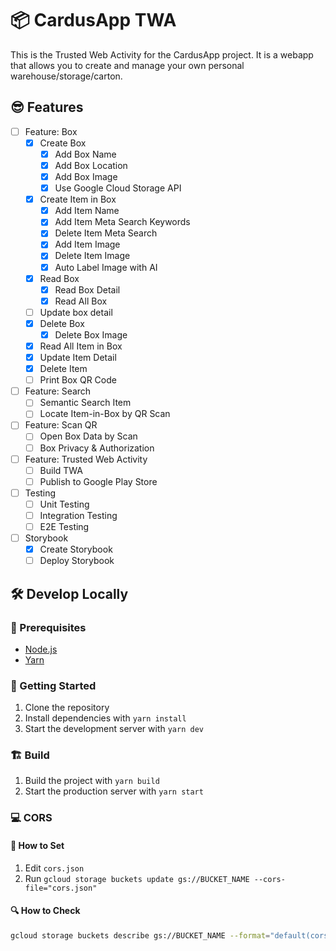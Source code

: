 # 📦 CardusApp TWA

This is the Trusted Web Activity for the CardusApp project. It is a webapp that allows you to create and manage your own personal warehouse/storage/carton.

## 😎 Features

- [ ] Feature: Box
  - [x] Create Box
    - [x] Add Box Name
    - [x] Add Box Location
    - [x] Add Box Image
    - [x] Use Google Cloud Storage API
  - [x] Create Item in Box
    - [x] Add Item Name
    - [x] Add Item Meta Search Keywords
    - [x] Delete Item Meta Search
    - [x] Add Item Image
    - [x] Delete Item Image
    - [x] Auto Label Image with AI
  - [x] Read Box
    - [x] Read Box Detail
    - [x] Read All Box
  - [ ] Update box detail
  - [x] Delete Box
    - [x] Delete Box Image
  - [x] Read All Item in Box
  - [x] Update Item Detail
  - [x] Delete Item
  - [ ] Print Box QR Code
- [ ] Feature: Search
  - [ ] Semantic Search Item
  - [ ] Locate Item-in-Box by QR Scan
- [ ] Feature: Scan QR
  - [ ] Open Box Data by Scan
  - [ ] Box Privacy & Authorization
- [ ] Feature: Trusted Web Activity
  - [ ] Build TWA
  - [ ] Publish to Google Play Store
- [ ] Testing
  - [ ] Unit Testing
  - [ ] Integration Testing
  - [ ] E2E Testing
- [ ] Storybook
  - [x] Create Storybook
  - [ ] Deploy Storybook

## 🛠 Develop Locally

### 📄 Prerequisites

- [Node.js](https://nodejs.org/en/)
- [Yarn](https://yarnpkg.com/)

### 🚀 Getting Started

1. Clone the repository
2. Install dependencies with `yarn install`
3. Start the development server with `yarn dev`

### 🏗️ Build

1. Build the project with `yarn build`
2. Start the production server with `yarn start`

### 💻 CORS

#### 🔨 How to Set

1. Edit `cors.json`
2. Run `gcloud storage buckets update gs://BUCKET_NAME --cors-file="cors.json"`

#### 🔍 How to Check

```bash
gcloud storage buckets describe gs://BUCKET_NAME --format="default(cors)"
```
